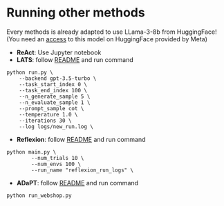 # Running other methods
Every methods is already adapted to use LLama-3-8b from HuggingFace! (You need an [access](https://huggingface.co/meta-llama/Meta-Llama-3-8B) to this model on HuggingFace provided by Meta)

* **ReAct**: Use Jupyter notebook
* **LATS**: follow [README](https://github.com/lapisrocks/LanguageAgentTreeSearch) and run command
```terminal
python run.py \
    --backend gpt-3.5-turbo \
    --task_start_index 0 \
    --task_end_index 100 \
    --n_generate_sample 5 \
    --n_evaluate_sample 1 \
    --prompt_sample cot \
    --temperature 1.0 \
    --iterations 30 \
    --log logs/new_run.log \
```
* **Reflexion**: follow [README](https://github.com/noahshinn/reflexion) and run command
```terminal
python main.py \
        --num_trials 10 \
        --num_envs 100 \
        --run_name "reflexion_run_logs" \
```
* **ADaPT**: follow [README](https://github.com/archiki/ADaPT) and run command
```terminal
python run_webshop.py
```